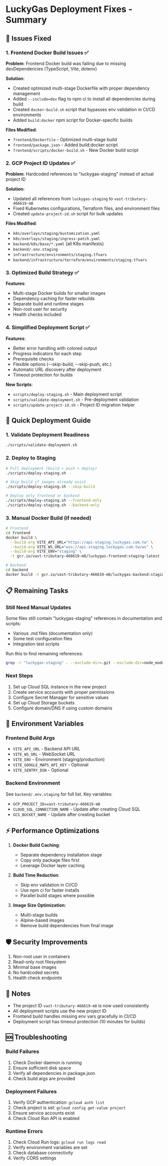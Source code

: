 # LuckyGas Deployment Fixes - Summary

## 🎯 Issues Fixed

### 1. Frontend Docker Build Issues ✅
**Problem**: Frontend Docker build was failing due to missing devDependencies (TypeScript, Vite, dotenv)

**Solution**:
- Created optimized multi-stage Dockerfile with proper dependency management
- Added `--include=dev` flag to npm ci to install all dependencies during build
- Created `docker-build.sh` script that bypasses env validation in CI/CD environments
- Added `build:docker` npm script for Docker-specific builds

**Files Modified**:
- `frontend/Dockerfile` - Optimized multi-stage build
- `frontend/package.json` - Added build:docker script
- `frontend/scripts/docker-build.sh` - New Docker build script

### 2. GCP Project ID Updates ✅
**Problem**: Hardcoded references to "luckygas-staging" instead of actual project ID

**Solution**:
- Updated all references from `luckygas-staging` to `vast-tributary-466619-m8`
- Fixed Kubernetes configurations, Terraform files, and environment files
- Created `update-project-id.sh` script for bulk updates

**Files Modified**:
- `k8s/overlays/staging/kustomization.yaml`
- `k8s/overlays/staging/ingress-patch.yaml`
- `backend/k8s/base/*.yaml` (all K8s manifests)
- `backend/.env.staging`
- `infrastructure/environments/staging.tfvars`
- `backend/infrastructure/terraform/environments/staging.tfvars`

### 3. Optimized Build Strategy ✅
**Features**:
- Multi-stage Docker builds for smaller images
- Dependency caching for faster rebuilds
- Separate build and runtime stages
- Non-root user for security
- Health checks included

### 4. Simplified Deployment Script ✅
**Features**:
- Better error handling with colored output
- Progress indicators for each step
- Prerequisite checks
- Flexible options (--skip-build, --skip-push, etc.)
- Automatic URL discovery after deployment
- Timeout protection for builds

**New Scripts**:
- `scripts/deploy-staging.sh` - Main deployment script
- `scripts/validate-deployment.sh` - Pre-deployment validation
- `scripts/update-project-id.sh` - Project ID migration helper

## 🚀 Quick Deployment Guide

### 1. Validate Deployment Readiness
```bash
./scripts/validate-deployment.sh
```

### 2. Deploy to Staging
```bash
# Full deployment (build + push + deploy)
./scripts/deploy-staging.sh

# Skip build if images already exist
./scripts/deploy-staging.sh --skip-build

# Deploy only frontend or backend
./scripts/deploy-staging.sh --frontend-only
./scripts/deploy-staging.sh --backend-only
```

### 3. Manual Docker Build (if needed)
```bash
# Frontend
cd frontend
docker build \
  --build-arg VITE_API_URL="https://api-staging.luckygas.com.tw" \
  --build-arg VITE_WS_URL="wss://api-staging.luckygas.com.tw/ws" \
  --build-arg VITE_ENV="staging" \
  -t gcr.io/vast-tributary-466619-m8/luckygas-frontend:staging-latest .

# Backend
cd backend
docker build -t gcr.io/vast-tributary-466619-m8/luckygas-backend:staging-latest .
```

## 📋 Remaining Tasks

### Still Need Manual Updates
Some files still contain "luckygas-staging" references in documentation and scripts:
- Various .md files (documentation only)
- Some test configuration files
- Integration test scripts

Run this to find remaining references:
```bash
grep -r "luckygas-staging" . --exclude-dir=.git --exclude-dir=node_modules
```

### Next Steps
1. Set up Cloud SQL instance in the new project
2. Create service accounts with proper permissions
3. Configure Secret Manager for sensitive values
4. Set up Cloud Storage buckets
5. Configure domain/DNS if using custom domains

## 🔧 Environment Variables

### Frontend Build Args
- `VITE_API_URL` - Backend API URL
- `VITE_WS_URL` - WebSocket URL
- `VITE_ENV` - Environment (staging/production)
- `VITE_GOOGLE_MAPS_API_KEY` - Optional
- `VITE_SENTRY_DSN` - Optional

### Backend Environment
See `backend/.env.staging` for full list. Key variables:
- `GCP_PROJECT_ID=vast-tributary-466619-m8`
- `CLOUD_SQL_CONNECTION_NAME` - Update after creating Cloud SQL
- `GCS_BUCKET_NAME` - Update after creating bucket

## ⚡ Performance Optimizations

1. **Docker Build Caching**:
   - Separate dependency installation stage
   - Copy only package files first
   - Leverage Docker layer caching

2. **Build Time Reduction**:
   - Skip env validation in CI/CD
   - Use npm ci for faster installs
   - Parallel build stages where possible

3. **Image Size Optimization**:
   - Multi-stage builds
   - Alpine-based images
   - Remove build dependencies from final image

## 🛡️ Security Improvements

1. Non-root user in containers
2. Read-only root filesystem
3. Minimal base images
4. No hardcoded secrets
5. Health check endpoints

## 📝 Notes

- The project ID `vast-tributary-466619-m8` is now used consistently
- All deployment scripts use the new project ID
- Frontend build handles missing env vars gracefully in CI/CD
- Deployment script has timeout protection (10 minutes for builds)

## 🆘 Troubleshooting

### Build Failures
1. Check Docker daemon is running
2. Ensure sufficient disk space
3. Verify all dependencies in package.json
4. Check build args are provided

### Deployment Failures
1. Verify GCP authentication: `gcloud auth list`
2. Check project is set: `gcloud config get-value project`
3. Ensure service accounts exist
4. Check Cloud Run API is enabled

### Runtime Errors
1. Check Cloud Run logs: `gcloud run logs read`
2. Verify environment variables are set
3. Check database connectivity
4. Verify CORS settings